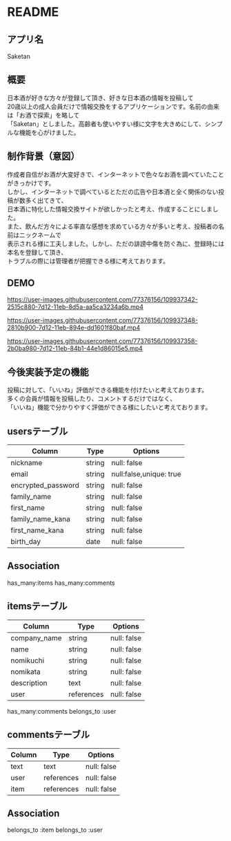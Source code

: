 # README

## アプリ名
Saketan

## 概要
日本酒が好きな方々が登録して頂き、好きな日本酒の情報を投稿して  
20歳以上の成人会員だけで情報交換をするアプリケーションです。名前の由来は「お酒で探索」を略して  
「Saketan」としました。高齢者も使いやすい様に文字を大きめにして、シンプルな機能を心がけました。

## 制作背景（意図）
作成者自信がお酒が大変好きで、インターネットで色々なお酒を調べていたことがきっかけです。  
しかし、インターネットで調べているとただの広告や日本酒と全く関係のない投稿が数多く出てきて、  
日本酒に特化した情報交換サイトが欲しかったと考え、作成することにしました。  
また、飲んだ方々による率直な感想を求めている方々が多いと考え、投稿者の名前はニックネームで  
表示される様に工夫しました。しかし、ただの誹謗中傷を防ぐ為に、登録時には本名を登録して頂き、  
トラブルの際には管理者が把握できる様に考えております。

## DEMO
https://user-images.githubusercontent.com/77376156/109937342-2515c880-7d12-11eb-8d5a-aa5ca3234a6b.mp4


https://user-images.githubusercontent.com/77376156/109937348-2810b900-7d12-11eb-894e-dd1601f80baf.mp4


https://user-images.githubusercontent.com/77376156/109937358-2b0ba980-7d12-11eb-84b1-44e1d86015e5.mp4


## 今後実装予定の機能
投稿に対して、「いいね」評価ができる機能を付けたいと考えております。  
多くの会員が情報を投稿したり、コメントするだけではなく、  
「いいね」機能で分かりやすく評価ができる様にしたいと考えております。  


## usersテーブル

|Column            |Type   |Options                |
|------------------|-------|-----------------------|
|nickname          |string |null: false            |
|email             |string |null:false,unique: true|
|encrypted_password|string |null: false            |
|family_name       |string |null: false            |
|first_name        |string |null: false            |
|family_name_kana  |string |null: false            |
|first_name_kana   |string |null: false            |
|birth_day         |date   |null: false            |

## Association

has_many:items
has_many:comments


## itemsテーブル

|Column       |Type      |Options                      |
|-------------|----------|-----------------------------|
|company_name |string    |null: false                  |
|name         |string    |null: false                  |
|nomikuchi    |string    |null: false                  |
|nomikata     |string    |null: false                  |
|description  |text      |null: false                  |
|user         |references|null: false                  |


has_many:comments
belongs_to :user


## commentsテーブル

|Column            |Type       |Options                |
|------------------|-----------|-----------------------|
|text              |text       |null: false            |
|user              |references |null: false            |
|item              |references |null: false            |

## Association

belongs_to :item
belongs_to :user

